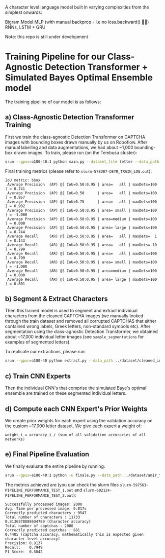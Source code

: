 A character level language model built in varying complexities from the simplest onwards:

Bigram Model
MLP (with manual backprop - i.e no loss.backward() 💪🏼)
RNNs, LSTM + GRU

Note: this repo is still under development


# Training Pipeline for our Class-Agnostic Detection Transformer + Simulated Bayes Optimal Ensemble model

The training pipeline of our model is as follows:

## a) Class-Agnostic Detection Transformer Training

First we train the class-agnostic Detection Transformer on CAPTCHA images with bounding boxes drawn manually by us on Roboflow. After manual labelling and data augmentations, we had about ~1,000 bounding-box drawn images. To train, please run (on the Tembusu cluster):

```bash
srun --gpus=a100-40:1 python main.py --dataset_file letter --data_path ../dataset/ --output_dir output --resume weights/detr-r50-e632da11.pth
```

Final training metrics (please refer to `slurm-578307-DETR_TRAIN_LOG.out`):

```
IoU metric: bbox
 Average Precision  (AP) @[ IoU=0.50:0.95 | area=   all | maxDets=100 ] = 0.741
 Average Precision  (AP) @[ IoU=0.50      | area=   all | maxDets=100 ] = 0.957
 Average Precision  (AP) @[ IoU=0.75      | area=   all | maxDets=100 ] = 0.902
 Average Precision  (AP) @[ IoU=0.50:0.95 | area= small | maxDets=100 ] = -1.000
 Average Precision  (AP) @[ IoU=0.50:0.95 | area=medium | maxDets=100 ] = 0.000
 Average Precision  (AP) @[ IoU=0.50:0.95 | area= large | maxDets=100 ] = 0.744
 Average Recall     (AR) @[ IoU=0.50:0.95 | area=   all | maxDets=  1 ] = 0.143
 Average Recall     (AR) @[ IoU=0.50:0.95 | area=   all | maxDets= 10 ] = 0.799
 Average Recall     (AR) @[ IoU=0.50:0.95 | area=   all | maxDets=100 ] = 0.799
 Average Recall     (AR) @[ IoU=0.50:0.95 | area= small | maxDets=100 ] = -1.000
 Average Recall     (AR) @[ IoU=0.50:0.95 | area=medium | maxDets=100 ] = 0.000
 Average Recall     (AR) @[ IoU=0.50:0.95 | area= large | maxDets=100 ] = 0.801
```

## b) Segment & Extract Characters

Then this trained model is used to segment and extract individual characters from the cleaned CAPTCHA images (we manually looked through the train dataset and removed all corrupted CAPTCHAS that either contained wrong labels, Greek letters, non-standard symbols etc). After segmentation using the class-agnostic Detection Transformer, we obtained about ~17,000 individual letter images (see `sample_segmentations` for examples of segmented letters).

To replicate our extractions, please run:

```bash
srun --gpus=a100-40 python extract.py --data_path ../dataset/cleaned_images --resume old_output/checkpoint.pth --output_dir today
```

## c) Train CNN Experts

Then the individual CNN's that comprise the simulated Baye's optimal ensemble are trained on these segmented individual letters.

## d) Compute each CNN Expert's Prior Weights

We create prior weights for each expert using the validation accuracy on the custom ~17,000 letter dataset. We give each expert a weight of:

```
weight_i = accuracy_i / (sum of all validation accuracies of all networks)
```

## e) Final Pipeline Evaluation

We finally evaluate the entire pipeline by running:

```bash
srun --gpus=a100-40:1 python -u finale.py --data_path ../dataset/amir_test/test --resume old_output/checkpoint.pth
```

The metrics achieved are (you can check the slurm files `slurm-597563-PIPELINE_PERFORMANCE_TEST_1.out` and `slurm-602124-PIPELINE_PERFORMANCE_TEST_2.out`):

```
Successfully processed images: 2000
Avg. Time per processed image: 0.017s
Correctly predicted characters : 9547
Total number of characters : 11733
0.8136878888604789 (Character accuracy)
Total number of captchas : 2000
Correctly predicted captchas : 881
0.4405 (captcha accuracy, mathematically this is expected given character level accuracy)
Precision: 0.8137
Recall:    0.7949
F1 Score:  0.8042

